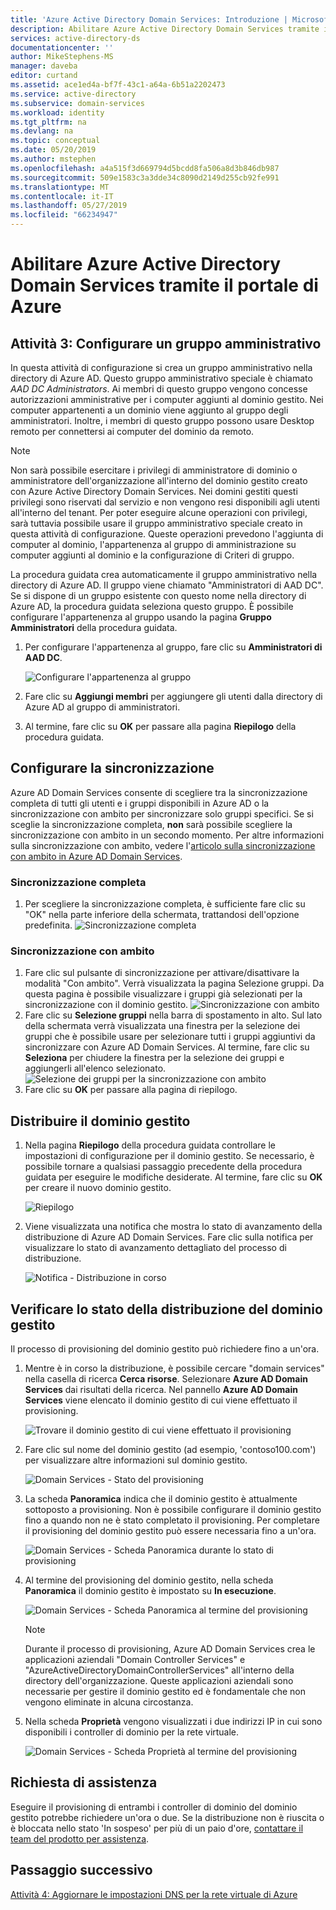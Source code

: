 ```yaml
---
title: 'Azure Active Directory Domain Services: Introduzione | Microsoft Docs'
description: Abilitare Azure Active Directory Domain Services tramite il portale di Azure
services: active-directory-ds
documentationcenter: ''
author: MikeStephens-MS
manager: daveba
editor: curtand
ms.assetid: ace1ed4a-bf7f-43c1-a64a-6b51a2202473
ms.service: active-directory
ms.subservice: domain-services
ms.workload: identity
ms.tgt_pltfrm: na
ms.devlang: na
ms.topic: conceptual
ms.date: 05/20/2019
ms.author: mstephen
ms.openlocfilehash: a4a515f3d669794d5bcdd8fa506a8d3b846db987
ms.sourcegitcommit: 509e1583c3a3dde34c8090d2149d255cb92fe991
ms.translationtype: MT
ms.contentlocale: it-IT
ms.lasthandoff: 05/27/2019
ms.locfileid: "66234947"
---
```

# <a name="enable-azure-active-directory-domain-services-using-the-azure-portal"></a>Abilitare Azure Active Directory Domain Services tramite il portale di Azure

## <a name="task-3-configure-administrative-group"></a>Attività 3: Configurare un gruppo amministrativo

In questa attività di configurazione si crea un gruppo amministrativo nella directory di Azure AD. Questo gruppo amministrativo speciale è chiamato *AAD DC Administrators*. Ai membri di questo gruppo vengono concesse autorizzazioni amministrative per i computer aggiunti al dominio gestito. Nei computer appartenenti a un dominio viene aggiunto al gruppo degli amministratori. Inoltre, i membri di questo gruppo possono usare Desktop remoto per connettersi ai computer del dominio da remoto.

> [!NOTE]
> Non sarà possibile esercitare i privilegi di amministratore di dominio o amministratore dell'organizzazione all'interno del dominio gestito creato con Azure Active Directory Domain Services. Nei domini gestiti questi privilegi sono riservati dal servizio e non vengono resi disponibili agli utenti all'interno del tenant. Per poter eseguire alcune operazioni con privilegi, sarà tuttavia possibile usare il gruppo amministrativo speciale creato in questa attività di configurazione. Queste operazioni prevedono l'aggiunta di computer al dominio, l'appartenenza al gruppo di amministrazione su computer aggiunti al dominio e la configurazione di Criteri di gruppo.
>

La procedura guidata crea automaticamente il gruppo amministrativo nella directory di Azure AD. Il gruppo viene chiamato "Amministratori di AAD DC". Se si dispone di un gruppo esistente con questo nome nella directory di Azure AD, la procedura guidata seleziona questo gruppo. È possibile configurare l'appartenenza al gruppo usando la pagina **Gruppo Amministratori** della procedura guidata.

1. Per configurare l'appartenenza al gruppo, fare clic su **Amministratori di AAD DC**.

    ![Configurare l'appartenenza al gruppo](./media/getting-started/domain-services-blade-admingroup.png)

2. Fare clic su **Aggiungi membri** per aggiungere gli utenti dalla directory di Azure AD al gruppo di amministratori.

3. Al termine, fare clic su **OK** per passare alla pagina **Riepilogo** della procedura guidata.

## <a name="configure-synchronization"></a>Configurare la sincronizzazione

Azure AD Domain Services consente di scegliere tra la sincronizzazione completa di tutti gli utenti e i gruppi disponibili in Azure AD o la sincronizzazione con ambito per sincronizzare solo gruppi specifici. Se si sceglie la sincronizzazione completa, **non** sarà possibile scegliere la sincronizzazione con ambito in un secondo momento. Per altre informazioni sulla sincronizzazione con ambito, vedere l'[articolo sulla sincronizzazione con ambito in Azure AD Domain Services](scoped-synchronization.md).

### <a name="full-synchronization"></a>Sincronizzazione completa

1. Per scegliere la sincronizzazione completa, è sufficiente fare clic su "OK" nella parte inferiore della schermata, trattandosi dell'opzione predefinita.
    ![Sincronizzazione completa](./media/active-directory-domain-services-admin-guide/create-sync-all.PNG)

### <a name="scoped-synchronization"></a>Sincronizzazione con ambito

1. Fare clic sul pulsante di sincronizzazione per attivare/disattivare la modalità "Con ambito". Verrà visualizzata la pagina Selezione gruppi. Da questa pagina è possibile visualizzare i gruppi già selezionati per la sincronizzazione con il dominio gestito.
    ![Sincronizzazione con ambito](media/active-directory-domain-services-admin-guide/create-sync-scoped.PNG)
2. Fare clic su **Selezione gruppi** nella barra di spostamento in alto. Sul lato della schermata verrà visualizzata una finestra per la selezione dei gruppi che è possibile usare per selezionare tutti i gruppi aggiuntivi da sincronizzare con Azure AD Domain Services. Al termine, fare clic su **Seleziona** per chiudere la finestra per la selezione dei gruppi e aggiungerli all'elenco selezionato.
    ![Selezione dei gruppi per la sincronizzazione con ambito](media/active-directory-domain-services-admin-guide/create-sync-scoped-groupselect.PNG)
3. Fare clic su **OK** per passare alla pagina di riepilogo.

## <a name="deploy-your-managed-domain"></a>Distribuire il dominio gestito

1. Nella pagina **Riepilogo** della procedura guidata controllare le impostazioni di configurazione per il dominio gestito. Se necessario, è possibile tornare a qualsiasi passaggio precedente della procedura guidata per eseguire le modifiche desiderate. Al termine, fare clic su **OK** per creare il nuovo dominio gestito.

    ![Riepilogo](./media/getting-started/domain-services-blade-summary.png)

2. Viene visualizzata una notifica che mostra lo stato di avanzamento della distribuzione di Azure AD Domain Services. Fare clic sulla notifica per visualizzare lo stato di avanzamento dettagliato del processo di distribuzione.

    ![Notifica - Distribuzione in corso](./media/getting-started/domain-services-blade-deployment-in-progress.png)

## <a name="check-the-deployment-status-of-your-managed-domain"></a>Verificare lo stato della distribuzione del dominio gestito

Il processo di provisioning del dominio gestito può richiedere fino a un'ora.

1. Mentre è in corso la distribuzione, è possibile cercare "domain services" nella casella di ricerca **Cerca risorse**. Selezionare **Azure AD Domain Services** dai risultati della ricerca. Nel pannello **Azure AD Domain Services** viene elencato il dominio gestito di cui viene effettuato il provisioning.

    ![Trovare il dominio gestito di cui viene effettuato il provisioning](./media/getting-started/domain-services-provisioning-state-find-resource.png)

2. Fare clic sul nome del dominio gestito (ad esempio, 'contoso100.com') per visualizzare altre informazioni sul dominio gestito.

    ![Domain Services - Stato del provisioning](./media/getting-started/domain-services-provisioning-state.png)

3. La scheda **Panoramica** indica che il dominio gestito è attualmente sottoposto a provisioning. Non è possibile configurare il dominio gestito fino a quando non ne è stato completato il provisioning. Per completare il provisioning del dominio gestito può essere necessaria fino a un'ora.

    ![Domain Services - Scheda Panoramica durante lo stato di provisioning](./media/getting-started/domain-services-provisioning-state-details.png)

4. Al termine del provisioning del dominio gestito, nella scheda **Panoramica** il dominio gestito è impostato su **In esecuzione**.

    ![Domain Services - Scheda Panoramica al termine del provisioning](./media/getting-started/domain-services-provisioned.png)
    >[!NOTE]
    >Durante il processo di provisioning, Azure AD Domain Services crea le applicazioni aziendali "Domain Controller Services" e "AzureActiveDirectoryDomainControllerServices" all'interno della directory dell'organizzazione. Queste applicazioni aziendali sono necessarie per gestire il dominio gestito ed è fondamentale che non vengono eliminate in alcuna circostanza.
    >

5. Nella scheda **Proprietà** vengono visualizzati i due indirizzi IP in cui sono disponibili i controller di dominio per la rete virtuale.

    ![Domain Services - Scheda Proprietà al termine del provisioning](./media/getting-started/domain-services-provisioned-properties.png)

## <a name="need-help"></a>Richiesta di assistenza

Eseguire il provisioning di entrambi i controller di dominio del dominio gestito potrebbe richiedere un'ora o due. Se la distribuzione non è riuscita o è bloccata nello stato 'In sospeso' per più di un paio d'ore, [contattare il team del prodotto per assistenza](contact-us.md).

## <a name="next-step"></a>Passaggio successivo

[Attività 4: Aggiornare le impostazioni DNS per la rete virtuale di Azure](active-directory-ds-getting-started-dns.md)
